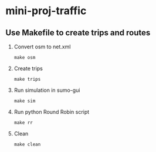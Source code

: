 # mini-proj-traffic

## Use Makefile to create trips and routes

1. Convert osm to net.xml

    ```shell
    make osm
    ```

2. Create trips

    ```shell
    make trips
    ```

3. Run simulation in sumo-gui

    ```shell
    make sim
    ```

4. Run python Round Robin script

   ```shell
   make rr
   ```

5. Clean

    ```shell
    make clean
    ```

